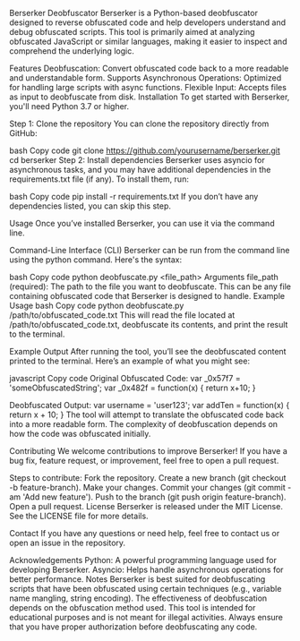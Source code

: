 Berserker Deobfuscator
Berserker is a Python-based deobfuscator designed to reverse obfuscated code and help developers understand and debug obfuscated scripts. This tool is primarily aimed at analyzing obfuscated JavaScript or similar languages, making it easier to inspect and comprehend the underlying logic.

Features
Deobfuscation: Convert obfuscated code back to a more readable and understandable form.
Supports Asynchronous Operations: Optimized for handling large scripts with async functions.
Flexible Input: Accepts files as input to deobfuscate from disk.
Installation
To get started with Berserker, you'll need Python 3.7 or higher.

Step 1: Clone the repository
You can clone the repository directly from GitHub:

bash
Copy code
git clone https://github.com/yourusername/berserker.git
cd berserker
Step 2: Install dependencies
Berserker uses asyncio for asynchronous tasks, and you may have additional dependencies in the requirements.txt file (if any). To install them, run:

bash
Copy code
pip install -r requirements.txt
If you don’t have any dependencies listed, you can skip this step.

Usage
Once you’ve installed Berserker, you can use it via the command line.

Command-Line Interface (CLI)
Berserker can be run from the command line using the python command. Here's the syntax:

bash
Copy code
python deobfuscate.py <file_path>
Arguments
file_path (required): The path to the file you want to deobfuscate. This can be any file containing obfuscated code that Berserker is designed to handle.
Example Usage
bash
Copy code
python deobfuscate.py /path/to/obfuscated_code.txt
This will read the file located at /path/to/obfuscated_code.txt, deobfuscate its contents, and print the result to the terminal.

Example Output
After running the tool, you’ll see the deobfuscated content printed to the terminal. Here’s an example of what you might see:

javascript
Copy code
Original Obfuscated Code:
    var _0x57f7 = 'someObfuscatedString';
    var _0x482f = function(x) { return x+10; }
    
Deobfuscated Output:
    var username = 'user123';
    var addTen = function(x) { return x + 10; }
The tool will attempt to translate the obfuscated code back into a more readable form. The complexity of deobfuscation depends on how the code was obfuscated initially.

Contributing
We welcome contributions to improve Berserker! If you have a bug fix, feature request, or improvement, feel free to open a pull request.

Steps to contribute:
Fork the repository.
Create a new branch (git checkout -b feature-branch).
Make your changes.
Commit your changes (git commit -am 'Add new feature').
Push to the branch (git push origin feature-branch).
Open a pull request.
License
Berserker is released under the MIT License. See the LICENSE file for more details.

Contact
If you have any questions or need help, feel free to contact us or open an issue in the repository.

Acknowledgements
Python: A powerful programming language used for developing Berserker.
Asyncio: Helps handle asynchronous operations for better performance.
Notes
Berserker is best suited for deobfuscating scripts that have been obfuscated using certain techniques (e.g., variable name mangling, string encoding). The effectiveness of deobfuscation depends on the obfuscation method used.
This tool is intended for educational purposes and is not meant for illegal activities. Always ensure that you have proper authorization before deobfuscating any code.
